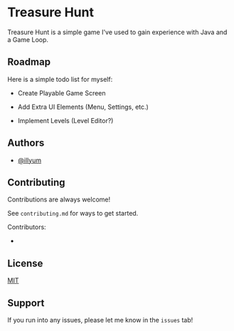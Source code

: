 
# Treasure Hunt

Treasure Hunt is a simple game I've used to gain experience with Java and a Game Loop.



## Roadmap
Here is a simple todo list for myself:

- Create Playable Game Screen

- Add Extra UI Elements (Menu, Settings, etc.)

- Implement Levels (Level Editor?)


## Authors

- [@illyum](https://www.github.com/itzilly)


## Contributing

Contributions are always welcome!

See `contributing.md` for ways to get started.

Contributors:

- 



## License

[MIT](https://choosealicense.com/licenses/mit/)


## Support
If you run into any issues, please let me know in the `issues` tab!